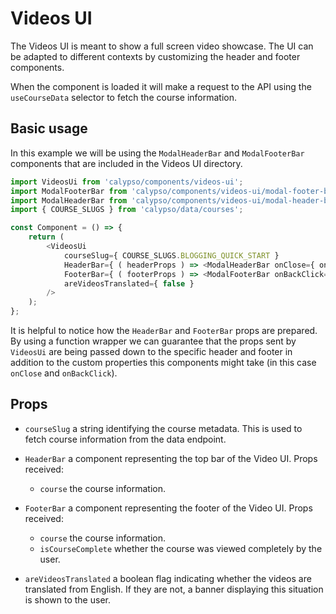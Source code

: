 # Videos UI

The Videos UI is meant to show a full screen video showcase. The UI can be adapted to different
contexts by customizing the header and footer components.

When the component is loaded it will make a request to the API using the `useCourseData` selector
to fetch the course information.

## Basic usage

In this example we will be using the `ModalHeaderBar` and `ModalFooterBar` components that are included
in the Videos UI directory.

```js
import VideosUi from 'calypso/components/videos-ui';
import ModalFooterBar from 'calypso/components/videos-ui/modal-footer-bar';
import ModalHeaderBar from 'calypso/components/videos-ui/modal-header-bar';
import { COURSE_SLUGS } from 'calypso/data/courses';

const Component = () => {
	return (
		<VideosUi
			courseSlug={ COURSE_SLUGS.BLOGGING_QUICK_START }
			HeaderBar={ ( headerProps ) => <ModalHeaderBar onClose={ onClose } { ...headerProps } /> }
			FooterBar={ ( footerProps ) => <ModalFooterBar onBackClick={ onClose } { ...footerProps } /> }
			areVideosTranslated={ false }
		/>
	);
};
```

It is helpful to notice how the `HeaderBar` and `FooterBar` props are prepared. By using
a function wrapper we can guarantee that the props sent by `VideosUi` are being passed
down to the specific header and footer in addition to the custom properties this components might take (in
this case `onClose` and `onBackClick`).

## Props

- `courseSlug` a string identifying the course metadata. This is used to fetch course information from the data endpoint.

- `HeaderBar` a component representing the top bar of the Video UI. Props received:
  - `course` the course information.
- `FooterBar` a component representing the footer of the Video UI. Props received:
  - `course` the course information.
  - `isCourseComplete` whether the course was viewed completely by the user.
- `areVideosTranslated` a boolean flag indicating whether the videos are translated from English. If they
  are not, a banner displaying this situation is shown to the user.
